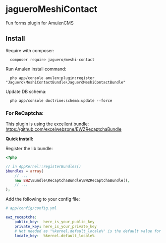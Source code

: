 # jagueroMeshiContact
Fun forms plugin for AmulenCMS

## Install

Require with composer:

```
  composer require jaguero/meshi-contact
```

Run Amulen install command:
```
  php app/console amulen:plugin:register "Jaguero\MeshiContactBundle\JagueroMeshiContactBundle"
```

Update DB schema:
```
  php app/console doctrine:schema:update --force
```

### For ReCaptcha:

This plugin is using the excellent bundle: https://github.com/excelwebzone/EWZRecaptchaBundle

**Quick install:**

Register the lib bundle:

```php
<?php

// in AppKernel::registerBundles()
$bundles = array(
    // ...
    new EWZ\Bundle\RecaptchaBundle\EWZRecaptchaBundle(),
    // ...
);
```

Add the following to your config file:

``` yaml
# app/config/config.yml

ewz_recaptcha:
    public_key:  here_is_your_public_key
    private_key: here_is_your_private_key
    # Not needed as "%kernel.default_locale%" is the default value for the locale key
    locale_key:  %kernel.default_locale%
```
